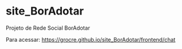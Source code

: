 # site_BorAdotar
Projeto de Rede Social BorAdotar

Para acessar:
https://grocre.github.io/site_BorAdotar/frontend/chat
